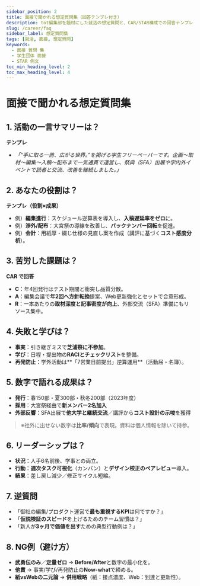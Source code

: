 ```yaml
---
sidebar_position: 2
title: 面接で聞かれる想定質問集（回答テンプレ付き）
description: tot編集部を題材にした就活の想定質問と、CAR/STAR構成での回答テンプレ。実務数字の見せ方も収録。
slug: /career/faq
sidebar_label: 想定質問集
tags: [就活, 面接, 想定質問]
keywords:
  - 面接 質問 集
  - 学生団体 面接
  - STAR 例文
toc_min_heading_level: 2
toc_max_heading_level: 4
---
```


# 面接で聞かれる想定質問集

## 1. 活動の一言サマリーは？
**テンプレ**  
- _「“手に取る一冊、広がる世界。”を掲げる学生フリーペーパーです。企画～取材～編集～入稿～配布まで一気通貫で運営し、祭典（SFA）出展や学内外イベントで読者と交流、改善を継続しました。」_

## 2. あなたの役割は？
**テンプレ（役割×成果）**  
- 例）**編集進行**：スケジュール逆算表を導入し、**入稿遅延率をゼロ**に。  
- 例）**渉外/配布**：大宮祭の導線を改善し、**バックナンバー回転**を促進。  
- 例）**会計**：用紙厚・綴じ仕様の見直し案を作成（講評に基づく**コスト感度分析**）。

## 3. 苦労した課題は？
**CAR で回答**  
- **C**：年4回発行はテスト期間と衝突し品質分散。  
- **A**：編集会議で**年2回へ方針転換**提案、Web更新強化とセットで合意形成。  
- **R**：一本あたりの**取材深度と記事密度が向上**、外部交流（SFA）準備にもリソース集中。

## 4. 失敗と学びは？
- **事実**：引き継ぎミスで**芝浦祭に不参加**。  
- **学び**：日程・提出物の**RACIとチェックリスト**を整備。  
- **再発防止**：学外活動は**「7営業日前提出」逆算運用**（活動届・名簿）。

## 5. 数字で語れる成果は？
- **発行**：春150部・夏300部・秋冬200部（2023年度）  
- **採用**：大宮祭経由で**新メンバー2名加入**  
- **外部反響**：SFA出展で**他大学と継続交流**／講評から**コスト設計の示唆**を獲得

> ※社外に出せない数字は**比率/傾向**で表現。資料は個人情報を除いて持参。

## 6. リーダーシップは？
- **状況**：人手6名前後、学事との両立。  
- **行動**：**週次タスク可視化**（カンバン）と**デザイン校正のペアレビュー**導入。  
- **結果**：差し戻し減少／修正サイクル短縮。

## 7. 逆質問
- 「御社の編集/プロダクト運営で**最も重視するKPI**は何ですか？」  
- 「**仮説検証のスピード**を上げるためのチーム習慣は？」  
- 「新人が**3ヶ月で価値を出す**ための典型行動例は？」

## 8. NG例（避け方）
- **武勇伝のみ**／**定量ゼロ** → **Before/After**と数字の最小化を。  
- **他責** → 事実/学び/再発防止の**Now-what**で締める。  
- **紙vsWebの二元論** → **併用戦略**（紙：接点濃度、Web：到達と更新性）。
